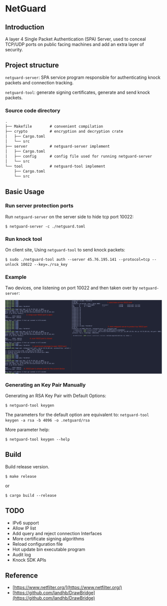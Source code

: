 # NetGuard

## Introduction

A layer 4 Single Packet Authentication (SPA) Server, used to conceal TCP/UDP ports on public facing machines and add an extra layer of security.

## Project structure

`netguard-server`: SPA service program responsible for authenticating knock packets and connection tracking.

`netguard-tool`: generate signing certificates, generate and send knock packets.

### Source code directory

```
.
├── Makefile        # convenient compilation
├── crypto          # encryption and decryption crate
│   ├── Cargo.toml
│   └── src
├── server          # netguard-server implement
│   ├── Cargo.toml
│   ├── config      # config file used for running netguard-server
│   └── src
└── tool            # netguard-tool implement
    ├── Cargo.toml
    └── src
```

## Basic Usage

### Run server protection ports

Run `netguard-server` on the server side to hide tcp port 10022:

```shell
$ netguard-server -c ./netguard.toml
```

### Run knock tool

On client site, Using `netguard-tool` to send knock packets:

```shell
$ sudo ./netguard-tool auth --server 45.76.195.141 --protocol=tcp --unlock 10022 --key=./rsa_key
```

### Example

Two devices, one listening on port 10022 and then taken over by `netguard-server`:

![image](https://github.com/cppcoffee/netguard/blob/main/img/example.png?raw=true)


### Generating an Key Pair Manually

Generating an RSA Key Pair with Default Options:

```shell
$ netguard-tool keygen
```

The parameters for the default option are equivalent to: `netguard-tool keygen -a rsa -b 4096 -o .netguard/rsa`

More parameter help:

```shell
$ netguard-tool keygen --help
```


## Build

Build release version.

```shell
$ make release
```

or

```shell
$ cargo build --release
```

## TODO

- IPv6 support
- Allow IP list
- Add query and reject connection Interfaces
- More certificate signing algorithms
- Reload configuration file
- Hot update bin executable program
- Audit log
- Knock SDK APIs

## Reference

- [https://www.netfilter.org/](https://www.netfilter.org/)
- [https://github.com/landhb/DrawBridge](https://github.com/landhb/DrawBridge)

